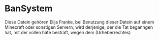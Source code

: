 # BanSystem
Diese Datein gehören Elija Franke, bei Benutzung dieser Datein auf einem Minecraft oder sonstigen Servern,
wird derjenige, der die Tat beganngen hat, mit der vollen häte bestraft, wegen dem (Urheberrechtes)

